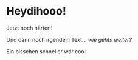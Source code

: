 # Heydihooo!

Jetzt noch härter!!

Und dann noch irgendein Text...
_wie gehts weiter?_


Ein bisschen schneller wär cool
